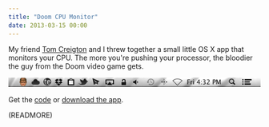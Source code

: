 ```yaml
---
title: "Doom CPU Monitor"
date: 2013-03-15 00:00
---
```


My friend [Tom Creigton](https://twitter.com/tomcreighton) and I threw together a small little OS X app that monitors your CPU. The more you're pushing your processor, the bloodier the guy from the Doom video game gets.

 ![](/img/import/blog/doom-cpu-monitor/8167B568A2F9407182E04EF25417F177.png)

Get the [code](https://github.com/AshFurrow/DOOM-CPU-Monitor) or [download the app](http://static.ashfurrow.com/github/Doom%20CPU%20Monitor.app.zip).

(READMORE)
